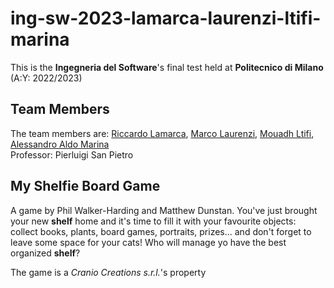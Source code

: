 # ing-sw-2023-lamarca-laurenzi-ltifi-marina

This is the **Ingegneria del Software**'s final test held at **Politecnico di Milano** (A:Y: 2022/2023)

## Team Members

The team members are: [Riccardo Lamarca](), [Marco Laurenzi](https://github.com/marcolaurenzi), [Mouadh Ltifi](https://github.com/mouadhltifi), [Alessandro Aldo Marina](https://github.com/Hackingale) <br>
Professor: Pierluigi San Pietro

## My Shelfie Board Game

A game by Phil Walker-Harding and Matthew Dunstan. You've just brought your new **shelf** home and it's time to fill it with your favourite objects: collect books, plants, board games, portraits, prizes... and don't forget to leave some space for your cats! Who will manage yo have the best organized **shelf**?

The game is a _Cranio Creations s.r.l._'s property

